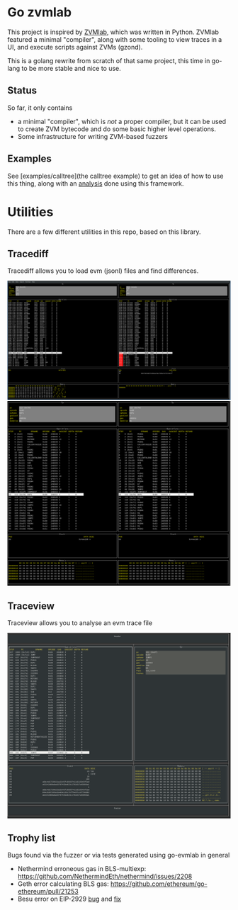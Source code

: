 # Go zvmlab

This project is inspired by [ZVMlab](https://github.com/ethereum/evmlab), which was
written in Python. ZVMlab featured a minimal "compiler", along with some tooling
to view traces in a UI, and execute scripts against ZVMs (gzond). 

This is a golang rewrite from scratch of that same project, this time in go-lang to be more stable 
and nice to use. 

## Status

So far, it only contains 

- a minimal "compiler", which is _not_ a proper compiler, but it can be used to create ZVM bytecode and do some basic higher level operations. 
- Some infrastructure for writing ZVM-based fuzzers

## Examples

See [examples/calltree](the calltree example) to get an idea of how to use this
thing, along with an [analysis](examples/calltree/README.md) done using 
this framework. 

# Utilities

There are a few different utilities in this repo, based on this library. 


## Tracediff

Tracediff allows you to load evm (jsonl) files and find differences. 

![tracediff](docs/tracediff.png)
![tracediff](docs/tracediff2.png)

## Traceview

Traceview allows you to analyse an evm trace file

![traceview](docs/traceview.png)


## Trophy list

Bugs found via the fuzzer or via tests generated using go-evmlab in general

- Nethermind erroneous gas in BLS-multiexp: https://github.com/NethermindEth/nethermind/issues/2208
- Geth error calculating BLS gas: https://github.com/ethereum/go-ethereum/pull/21253
- Besu error on EIP-2929 [bug](https://github.com/holiman/goevmlab/issues/24) and [fix](https://github.com/hyperledger/besu/pull/1468)
